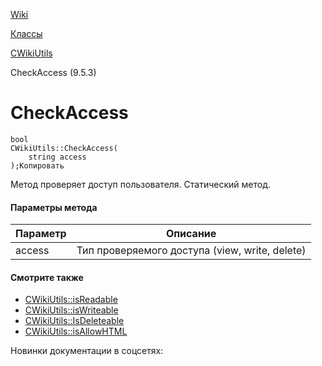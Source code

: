 [Wiki](/api_help/wiki/index.php)

[Классы](/api_help/wiki/classes/index.php)

[CWikiUtils](/api_help/wiki/classes/cwikiutils/index.php)

CheckAccess (9.5.3)

CheckAccess
===========

```
bool
CWikiUtils::CheckAccess(
	string access
);Копировать
```

Метод проверяет доступ пользователя. Статический метод.

#### Параметры метода

| Параметр | Описание |
| --- | --- |
| access | Тип проверяемого доступа (view, write, delete) |

#### Смотрите также

* [CWikiUtils::isReadable](/api_help/wiki/classes/cwikiutils/IsReadable.php)
* [CWikiUtils::isWriteable](/api_help/wiki/classes/cwikiutils/IsWriteable.php)
* [CWikiUtils::IsDeleteable](/api_help/wiki/classes/cwikiutils/IsDeleteable.php)
* [CWikiUtils::isAllowHTML](/api_help/wiki/classes/cwikiutils/IsAllowHTML.php)

Новинки документации в соцсетях: